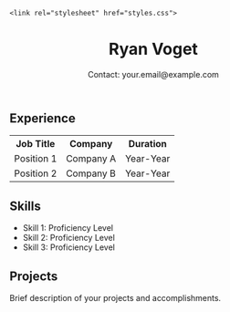 <!DOCTYPE html>
<html lang="en">
<head>
    <meta charset="UTF-8">
    <meta name="viewport" content="width=device-width, initial-scale=1.0">

    <link rel="stylesheet" href="styles.css">
</head>
<body>
    <header>
        <h1>Ryan Voget</h1>
        <p>Contact: your.email@example.com</p>
    </header>
    <section>
        <h2>Experience</h2>
        <table>
            <tr>
                <th>Job Title</th>
                <th>Company</th>
                <th>Duration</th>
            </tr>
            <tr>
                <td>Position 1</td>
                <td>Company A</td>
                <td>Year-Year</td>
            </tr>
            <tr>
                <td>Position 2</td>
                <td>Company B</td>
                <td>Year-Year</td>
            </tr>
        </table>
    </section>
    <section>
        <h2>Skills</h2>
        <ul>
            <li>Skill 1: Proficiency Level</li>
            <li>Skill 2: Proficiency Level</li>
            <li>Skill 3: Proficiency Level</li>
        </ul>
    </section>
    <section>
        <h2>Projects</h2>
        <p>Brief description of your projects and accomplishments.</p>
    </section>
</body>
</html>

